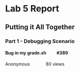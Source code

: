 # Lab 5 Report

## Putting it All Together

### Part 1 - Debugging Scenario

#### Bug in my grade.sh &nbsp;&nbsp;&nbsp;&nbsp;&nbsp;&nbsp;&nbsp;&nbsp; #389
Anonymous &nbsp;&nbsp;&nbsp;&nbsp;&nbsp;&nbsp;&nbsp;&nbsp;&nbsp;&nbsp;&nbsp;&nbsp;80 views

